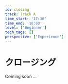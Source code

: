 ```yaml
---
id: closing
track: Track A
time_start: '17:30'
time_end: '18:00'
level: ['Beginner']
tech_tags: []
perspective: ['Experience']
---
```


# クロージング

Coming soon ...
